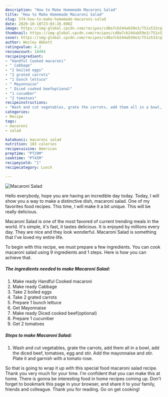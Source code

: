 ```yaml
---
description: "How to Make Homemade Macaroni Salad"
title: "How to Make Homemade Macaroni Salad"
slug: 574-how-to-make-homemade-macaroni-salad
date: 2020-10-18T23:03:26.698Z
image: https://img-global.cpcdn.com/recipes/cd0a7cb244ab59e3/751x532cq70/macaroni-salad-recipe-main-photo.jpg
thumbnail: https://img-global.cpcdn.com/recipes/cd0a7cb244ab59e3/751x532cq70/macaroni-salad-recipe-main-photo.jpg
cover: https://img-global.cpcdn.com/recipes/cd0a7cb244ab59e3/751x532cq70/macaroni-salad-recipe-main-photo.jpg
author: Wesley Abbott
ratingvalue: 4.2
reviewcount: 18494
recipeingredient:
- "Handful Cooked macaroni"
- " Cabbage"
- "2 boiled eggs"
- "2 grated carrots"
- "1 bunch lettuce"
- " Mayonnaise"
- " Diced cooked beefoptional"
- "1 cucumber"
- "2 tomatoes"
recipeinstructions:
- "Wash and cut vegetables, grate the carrots, add them all in a bowl, add the diced beef, tomatoes, egg and stir. Add the mayonnaise and stir. Plate it and garnish with a tomato rose."
categories:
- Recipe
tags:
- macaroni
- salad

katakunci: macaroni salad 
nutrition: 183 calories
recipecuisine: American
preptime: "PT29M"
cooktime: "PT45M"
recipeyield: "1"
recipecategory: Lunch

---
```



![Macaroni Salad](https://img-global.cpcdn.com/recipes/cd0a7cb244ab59e3/751x532cq70/macaroni-salad-recipe-main-photo.jpg)

Hello everybody, hope you are having an incredible day today. Today, I will show you a way to make a distinctive dish, macaroni salad. One of my favorites food recipes. This time, I will make it a bit unique. This will be really delicious.



Macaroni Salad is one of the most favored of current trending meals in the world. It's simple, it's fast, it tastes delicious. It is enjoyed by millions every day. They are nice and they look wonderful. Macaroni Salad is something that I've loved my entire life.


To begin with this recipe, we must prepare a few ingredients. You can cook macaroni salad using 9 ingredients and 1 steps. Here is how you can achieve that.

<!--inarticleads1-->

##### The ingredients needed to make Macaroni Salad:

1. Make ready Handful Cooked macaroni
1. Make ready  Cabbage
1. Take 2 boiled eggs
1. Take 2 grated carrots
1. Prepare 1 bunch lettuce
1. Get  Mayonnaise
1. Make ready  Diced cooked beef(optional)
1. Prepare 1 cucumber
1. Get 2 tomatoes




<!--inarticleads2-->

##### Steps to make Macaroni Salad:

1. Wash and cut vegetables, grate the carrots, add them all in a bowl, add the diced beef, tomatoes, egg and stir. Add the mayonnaise and stir. Plate it and garnish with a tomato rose.




So that is going to wrap it up with this special food macaroni salad recipe. Thank you very much for your time. I'm confident that you can make this at home. There is gonna be interesting food in home recipes coming up. Don't forget to bookmark this page in your browser, and share it to your family, friends and colleague. Thank you for reading. Go on get cooking!
